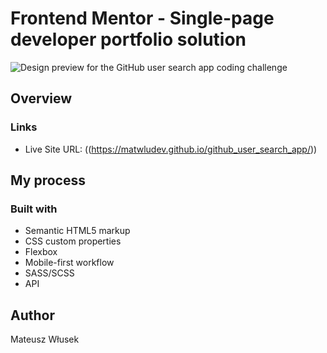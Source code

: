 # Frontend Mentor - Single-page developer portfolio solution

![Design preview for the GitHub user search app coding challenge](./preview.jpg)

## Overview

### Links

- Live Site URL: ((https://matwludev.github.io/github_user_search_app/))

## My process

### Built with

- Semantic HTML5 markup
- CSS custom properties
- Flexbox
- Mobile-first workflow
- SASS/SCSS
- API

## Author

Mateusz Włusek
